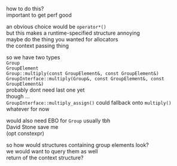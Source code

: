 how to do this?  
important to get perf good  

an obvious choice would be `operator*()`  
but this makes a runtime-specified structure annoying  
maybe do the thing you wanted for allocators  
the context passing thing  

so we have two types  
`Group`  
`GroupElement`  
`Group::multiply(const GroupElement&, const GroupElement&)`  
`GroupInterface::multiply(Group&, const GroupElement&, const GroupElement&)`  
probably dont need last one yet  
though ...  
`GroupInterface::multiply_assign()` could fallback onto `multiply()`  
whatever for now  

would also need EBO for `Group` usually tbh  
David Stone save me  
(opt constexpr)  


so how would structures containing group elements look?  
we would want to query them as well  
return of the context structure?
